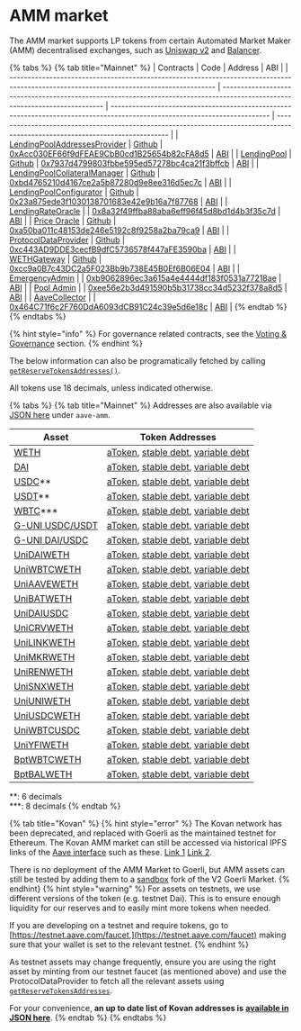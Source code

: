 # AMM market

The AMM market supports LP tokens from certain Automated Market Maker (AMM) decentralised exchanges, such as [Uniswap v2](https://app.uniswap.org/#/) and [Balancer](https://balancer.finance).

{% tabs %}
{% tab title="Mainnet" %}
| Contracts                                                                                                                               | Code                                                                                                                        | Address                                                                                                                    | ABI                                                                                                                            |
| --------------------------------------------------------------------------------------------------------------------------------------- | --------------------------------------------------------------------------------------------------------------------------- | -------------------------------------------------------------------------------------------------------------------------- | ------------------------------------------------------------------------------------------------------------------------------ |
| [LendingPoolAddressesProvider](https://docs.aave.com/developers/v/2.0/the-core-protocol/addresses-provider)                             | [Github](https://github.com/aave/protocol-v2/blob/1.0.1/contracts/protocol/configuration/LendingPoolAddressesProvider.sol)  | [0xAcc030EF66f9dFEAE9CbB0cd1B25654b82cFA8d5](https://etherscan.io/address/0xAcc030EF66f9dFEAE9CbB0cd1B25654b82cFA8d5#code) | [ABI](http://api.etherscan.io/api?module=contract&action=getabi&address=0xAcc030EF66f9dFEAE9CbB0cd1B25654b82cFA8d5&format=raw) |
| [LendingPool](https://docs.aave.com/developers/v/2.0/the-core-protocol/lendingpool)                                                     | [Github](https://github.com/aave/protocol-v2/blob/1.0.1/contracts/protocol/lendingpool/LendingPool.sol)                     | [0x7937d4799803fbbe595ed57278bc4ca21f3bffcb](https://etherscan.io/address/0x7937d4799803fbbe595ed57278bc4ca21f3bffcb#code) | [ABI](http://api.etherscan.io/api?module=contract&action=getabi&address=0xaaca8859efd9643b98c042691da60b217c9cdd64&format=raw) |
| [LendingPoolCollateralManager](https://docs.aave.com/developers/v/2.0/the-core-protocol/protocol-overview#lendingpoolcollateralmanager) | [Github](https://github.com/aave/protocol-v2/blob/1.0.1/contracts/protocol/lendingpool/LendingPoolCollateralManager.sol)    | [0xbd4765210d4167ce2a5b87280d9e8ee316d5ec7c](https://etherscan.io/address/0xbd4765210d4167ce2a5b87280d9e8ee316d5ec7c#code) | [ABI](http://api.etherscan.io/api?module=contract&action=getabi&address=0xbd4765210d4167ce2a5b87280d9e8ee316d5ec7c&format=raw) |
| [LendingPoolConfigurator](https://docs.aave.com/developers/v/2.0/the-core-protocol/protocol-overview#lending-pool-configurator)         | [Github](https://github.com/aave/protocol-v2/blob/1.0.1/contracts/protocol/lendingpool/LendingPoolConfigurator.sol)         | [0x23a875ede3f1030138701683e42e9b16a7f87768](https://etherscan.io/address/0x23a875ede3f1030138701683e42e9b16a7f87768#code) | [ABI](http://api.etherscan.io/api?module=contract&action=getabi&address=0x5a8adc696009a2e0d142c46fdddd8c44be1604b4&format=raw) |
| [LendingRateOracle](https://docs.aave.com/developers/v/2.0/the-core-protocol/protocol-overview#interest-rate-strategy)                  |                                                                                                                             | [0x8a32f49ffba88aba6eff96f45d8bd1d4b3f35c7d](https://etherscan.io/address/0x8a32f49ffba88aba6eff96f45d8bd1d4b3f35c7d#code) | [ABI](http://api.etherscan.io/api?module=contract&action=getabi&address=0x8a32f49ffba88aba6eff96f45d8bd1d4b3f35c7d&format=raw) |
| [Price Oracle](https://docs.aave.com/developers/v/2.0/the-core-protocol/price-oracle)                                                   | [Github](https://github.com/aave/protocol-v2/blob/1.0.1/contracts/misc/AaveOracle.sol)                                      | [0xa50ba011c48153de246e5192c8f9258a2ba79ca9](https://etherscan.io/address/0xa50ba011c48153de246e5192c8f9258a2ba79ca9#code) | [ABI](http://api.etherscan.io/api?module=contract&action=getabi&address=0xa50ba011c48153de246e5192c8f9258a2ba79ca9&format=raw) |
| [ProtocolDataProvider](https://docs.aave.com/developers/v/2.0/the-core-protocol/protocol-data-provider)                                 | [Github](https://github.com/aave/protocol-v2/blob/1.0.1/contracts/misc/AaveProtocolDataProvider.sol)                        | [0xc443AD9DDE3cecfB9dfC5736578f447aFE3590ba](https://etherscan.io/address/0xc443AD9DDE3cecfB9dfC5736578f447aFE3590ba#code) | [ABI](http://api.etherscan.io/api?module=contract&action=getabi&address=0xc443AD9DDE3cecfB9dfC5736578f447aFE3590ba&format=raw) |
| [WETHGateway](https://docs.aave.com/developers/the-core-protocol/weth-gateway)                                                          | [Github](https://github.com/aave/protocol-v2/blob/1.0.1/contracts/misc/WETHGateway.sol)                                     | [0xcc9a0B7c43DC2a5F023Bb9b738E45B0Ef6B06E04](https://etherscan.io/address/0xcc9a0B7c43DC2a5F023Bb9b738E45B0Ef6B06E04#code) | [ABI](http://api.etherscan.io/api?module=contract&action=getabi&address=0xcc9a0B7c43DC2a5F023Bb9b738E45B0Ef6B06E04&format=raw) |
| [EmergencyAdmin](https://docs.aave.com/developers/v/2.0/the-core-protocol/addresses-provider#getpoolemergencyadmin)                     |                                                                                                                             | [0xb9062896ec3a615a4e4444df183f0531a77218ae](https://etherscan.io/address/0xb9062896ec3a615a4e4444df183f0531a77218ae#code) | [ABI](http://api.etherscan.io/api?module=contract&action=getabi&address=0x34cfac646f301356faa8b21e94227e3583fe3f5f&format=raw) |
| [Pool Admin](https://docs.aave.com/developers/v/2.0/the-core-protocol/addresses-provider#getpooladmin)                                  |                                                                                                                             | [0xee56e2b3d491590b5b31738cc34d5232f378a8d5](https://etherscan.io/address/0xee56e2b3d491590b5b31738cc34d5232f378a8d5#code) | [ABI](http://api.etherscan.io/api?module=contract&action=getabi&address=0xee56e2b3d491590b5b31738cc34d5232f378a8d5&format=raw) |
| [AaveCollector](https://docs.aave.com/risk/asset-risk/risk-parameters#reserve-factor)                                                   |                                                                                                                             | [0x464C71f6c2F760DdA6093dCB91C24c39e5d6e18c](https://etherscan.io/address/0x464c71f6c2f760dda6093dcb91c24c39e5d6e18c#code) | [ABI](http://api.etherscan.io/api?module=contract&action=getabi&address=0x1aa435ed226014407fa6b889e9d06c02b1a12af3&format=raw) |
{% endtab %}
{% endtabs %}

{% hint style="info" %}
For governance related contracts, see the [Voting & Governance](../protocol-governance/governance/#deployed-contracts) section.
{% endhint %}

The below information can also be programatically fetched by calling [`getReserveTokensAddresses()`](../the-core-protocol/protocol-data-provider/#getreservetokensaddresses).

All tokens use 18 decimals, unless indicated otherwise.

{% tabs %}
{% tab title="Mainnet" %}
Addresses are also available via [JSON here](https://aave.github.io/aave-addresses/mainnet.json) under `aave-amm`.

| Asset                                                                                           | Token Addresses                                                                                                                                                                                                                                                                       |
| ----------------------------------------------------------------------------------------------- | ------------------------------------------------------------------------------------------------------------------------------------------------------------------------------------------------------------------------------------------------------------------------------------- |
| [WETH](https://etherscan.io/address/0xC02aaA39b223FE8D0A0e5C4F27eAD9083C756Cc2)                 | [aToken](https://etherscan.io/address/0xf9Fb4AD91812b704Ba883B11d2B576E890a6730A), [stable debt](https://etherscan.io/address/0x118Ee405c6be8f9BA7cC7a98064EB5DA462235CF), [variable debt](https://etherscan.io/address/0xA4C273d9A0C1fe2674F0E845160d6232768a3064)                   |
| [DAI](https://etherscan.io/address/0x6B175474E89094C44Da98b954EedeAC495271d0F)                  | [aToken](https://etherscan.io/address/0x79bE75FFC64DD58e66787E4Eae470c8a1FD08ba4), [stable debt](https://etherscan.io/address/0x8da51a5a3129343468a63A96ccae1ff1352a3dfE), [variable debt](https://etherscan.io/address/0x3F4fA4937E72991367DC32687BC3278f095E7EAa)                   |
| [USDC](https://etherscan.io/address/0xA0b86991c6218b36c1d19D4a2e9Eb0cE3606eB48)\*\*             | [aToken](https://etherscan.io/address/0xd24946147829DEaA935bE2aD85A3291dbf109c80), [stable debt](https://etherscan.io/address/0xE5971a8a741892F3b3ac3E9c94d02588190cE220), [variable debt](https://etherscan.io/address/0xCFDC74b97b69319683fec2A4Ef95c4Ab739F1B12)                   |
| [USDT](https://etherscan.io/address/0xdAC17F958D2ee523a2206206994597C13D831ec7)\*\*             | [aToken](https://etherscan.io/address/0x17a79792Fe6fE5C95dFE95Fe3fCEE3CAf4fE4Cb7), [stable debt](https://etherscan.io/address/0x04A0577a89E1b9E8f6c87ee26cCe6a168fFfC5b5), [variable debt](https://etherscan.io/address/0xDcFE9BfC246b02Da384de757464a35eFCa402797)                   |
| [WBTC](https://etherscan.io/address/0x2260FAC5E5542a773Aa44fBCfeDf7C193bc2C599)\*\*\*           | [aToken](https://etherscan.io/address/0x13B2f6928D7204328b0E8E4BCd0379aA06EA21FA), [stable debt](https://etherscan.io/address/0x55E575d092c934503D7635A837584E2900e01d2b), [variable debt](https://etherscan.io/address/0x3b99fdaFdfE70d65101a4ba8cDC35dAFbD26375f)                   |
| [G-UNI USDC/USDT](https://etherscan.io/address/0xd2eec91055f07fe24c9ccb25828ecfefd4be0c41#code) | [aToken](https://etherscan.io/address/0xCa5DFDABBfFD58cfD49A9f78Ca52eC8e0591a3C5#readProxyContract), [stable debt,](https://etherscan.io/address/0xFEaeCde9Eb0cd43FDE13427C6C7ef406780a8136) [variable debt](https://etherscan.io/address/0x0B7c7d9c5548A23D0455d1edeC541cc2AD955a9d) |
| [G-UNI DAI/USDC](https://etherscan.io/address/0x50379f632ca68d36e50cfbc8f78fe16bd1499d1e)       | [aToken](https://etherscan.io/address/0xd145c6ae8931ed5Bca9b5f5B7dA5991F5aB63B5c), [stable debt](https://etherscan.io/address/0x460Fd61bBDe7235C3F345901ad677854c9330c86), [variable debt](https://etherscan.io/address/0x40533CC601Ec5b79B00D76348ADc0c81d93d926D)                   |
| [UniDAIWETH](https://etherscan.io/address/0xA478c2975Ab1Ea89e8196811F51A7B7Ade33eB11)           | [aToken](https://etherscan.io/address/0x9303EabC860a743aABcc3A1629014CaBcc3F8D36), [stable debt](https://etherscan.io/address/0xE9562bf0A11315A1e39f9182F446eA58002f010E), [variable debt](https://etherscan.io/address/0x23bcc861b989762275165d08B127911F09c71628)                   |
| [UniWBTCWETH](https://etherscan.io/address/0xBb2b8038a1640196FbE3e38816F3e67Cba72D940)          | [aToken](https://etherscan.io/address/0xc58F53A8adff2fB4eb16ED56635772075E2EE123), [stable debt](https://etherscan.io/address/0xeef7d082D9bE2F5eC73C072228706286dea1f492), [variable debt](https://etherscan.io/address/0x02aAeB4C7736177242Ee0f71f6f6A0F057Aba87d)                   |
| [UniAAVEWETH](https://etherscan.io/address/0xDFC14d2Af169B0D36C4EFF567Ada9b2E0CAE044f)          | [aToken](https://etherscan.io/address/0xe59d2FF6995a926A574390824a657eEd36801E55), [stable debt](https://etherscan.io/address/0x997b26eFf106f138e71160022CaAb0AFC5814643), [variable debt](https://etherscan.io/address/0x859ED7D9E92d1fe42fF95C3BC3a62F7cB59C373E)                   |
| [UniBATWETH](https://etherscan.io/address/0xB6909B960DbbE7392D405429eB2b3649752b4838)           | [aToken](https://etherscan.io/address/0xA1B0edF4460CC4d8bFAA18Ed871bFF15E5b57Eb4), [stable debt](https://etherscan.io/address/0x27c67541a4ea26a436e311b2E6fFeC82083a6983), [variable debt](https://etherscan.io/address/0x3Fbef89A21Dc836275bC912849627b33c61b09b4)                   |
| [UniDAIUSDC](https://etherscan.io/address/0xAE461cA67B15dc8dc81CE7615e0320dA1A9aB8D5)           | [aToken](https://etherscan.io/address/0xE340B25fE32B1011616bb8EC495A4d503e322177), [stable debt](https://etherscan.io/address/0x6Bb2BdD21920FcB2Ad855AB5d523222F31709d1f), [variable debt](https://etherscan.io/address/0x925E3FDd927E20e33C3177C4ff6fb72aD1133C87)                   |
| [UniCRVWETH](https://etherscan.io/address/0x3dA1313aE46132A397D90d95B1424A9A7e3e0fCE)           | [aToken](https://etherscan.io/address/0x0ea20e7fFB006d4Cfe84df2F72d8c7bD89247DB0), [stable debt](https://etherscan.io/address/0xd6035f8803eE9f173b1D3EBc3BDE0Ea6B5165636), [variable debt](https://etherscan.io/address/0xF3f1a76cA6356a908CdCdE6b2AC2eaace3739Cd0)                   |
| [UniLINKWETH](https://etherscan.io/address/0xa2107FA5B38d9bbd2C461D6EDf11B11A50F6b974)          | [aToken](https://etherscan.io/address/0xb8db81B84d30E2387de0FF330420A4AAA6688134), [stable debt](https://etherscan.io/address/0xeb32b3A1De9a1915D2b452B673C53883b9Fa6a97), [variable debt](https://etherscan.io/address/0xeDe4052ed8e1F422F4E5062c679f6B18693fEcdc)                   |
| [UniMKRWETH](https://etherscan.io/address/0xC2aDdA861F89bBB333c90c492cB837741916A225)           | [aToken](https://etherscan.io/address/0x370adc71f67f581158Dc56f539dF5F399128Ddf9), [stable debt](https://etherscan.io/address/0x6E7E38bB73E19b62AB5567940Caaa514e9d85982), [variable debt](https://etherscan.io/address/0xf36C394775285F89bBBDF09533421E3e81e8447c)                   |
| [UniRENWETH](https://etherscan.io/address/0x8Bd1661Da98EBDd3BD080F0bE4e6d9bE8cE9858c)           | [aToken](https://etherscan.io/address/0xA9e201A4e269d6cd5E9F0FcbcB78520cf815878B), [stable debt](https://etherscan.io/address/0x312edeADf68E69A0f53518bF27EAcD1AbcC2897e), [variable debt](https://etherscan.io/address/0x2A8d5B1c1de15bfcd5EC41368C0295c60D8Da83c)                   |
| [UniSNXWETH](https://etherscan.io/address/0x43AE24960e5534731Fc831386c07755A2dc33D47)           | [aToken](https://etherscan.io/address/0x38E491A71291CD43E8DE63b7253E482622184894), [stable debt](https://etherscan.io/address/0xef62A0C391D89381ddf8A8C90Ba772081107D287), [variable debt](https://etherscan.io/address/0xfd15008efA339A2390B48d2E0Ca8Abd523b406d3)                   |
| [UniUNIWETH](https://etherscan.io/address/0xd3d2E2692501A5c9Ca623199D38826e513033a17)           | [aToken](https://etherscan.io/address/0x3D26dcd840fCC8e4B2193AcE8A092e4a65832F9f), [stable debt](https://etherscan.io/address/0x6febCE732191Dc915D6fB7Dc5FE3AEFDDb85Bd1B), [variable debt](https://etherscan.io/address/0x0D878FbB01fbEEa7ddEFb896d56f1D3167af919F)                   |
| [UniUSDCWETH](https://etherscan.io/address/0xB4e16d0168e52d35CaCD2c6185b44281Ec28C9Dc)          | [aToken](https://etherscan.io/address/0x391E86e2C002C70dEe155eAceB88F7A3c38f5976), [stable debt](https://etherscan.io/address/0xfAB4C9775A4316Ec67a8223ecD0F70F87fF532Fc), [variable debt](https://etherscan.io/address/0x26625d1dDf520fC8D975cc68eC6E0391D9d3Df61)                   |
| [UniWBTCUSDC](https://etherscan.io/address/0x004375Dff511095CC5A197A54140a24eFEF3A416)          | [aToken](https://etherscan.io/address/0x2365a4890eD8965E564B7E2D27C38Ba67Fec4C6F), [stable debt](https://etherscan.io/address/0xc66bfA05cCe646f05F71DeE333e3229cE24Bbb7e), [variable debt](https://etherscan.io/address/0x36dA0C5dC23397CBf9D13BbD74E93C04f99633Af)                   |
| [UniYFIWETH](https://etherscan.io/address/0x2fDbAdf3C4D5A8666Bc06645B8358ab803996E28)           | [aToken](https://etherscan.io/address/0x5394794Be8b6eD5572FCd6b27103F46b5F390E8f), [stable debt](https://etherscan.io/address/0x9B054B76d6DE1c4892ba025456A9c4F9be5B1766), [variable debt](https://etherscan.io/address/0xDf70Bdf01a3eBcd0D918FF97390852A914a92Df7)                   |
| [BptWBTCWETH](https://etherscan.io/address/0x1efF8aF5D577060BA4ac8A29A13525bb0Ee2A3D5)          | [aToken](https://etherscan.io/address/0x358bD0d980E031E23ebA9AA793926857703783BD), [stable debt](https://etherscan.io/address/0x46406eCd20FDE1DF4d80F15F07c434fa95CB6b33), [variable debt](https://etherscan.io/address/0xF655DF3832859cfB0AcfD88eDff3452b9Aa6Db24)                   |
| [BptBALWETH](https://etherscan.io/address/0x59A19D8c652FA0284f44113D0ff9aBa70bd46fB4)           | [aToken](https://etherscan.io/address/0xd109b2A304587569c84308c55465cd9fF0317bFB), [stable debt](https://etherscan.io/address/0x6474d116476b8eDa1B21472a599Ff76A829AbCbb), [variable debt](https://etherscan.io/address/0xF41A5Cc7a61519B08056176d7B4b87AB34dF55AD)                   |

&#x20;\*\*: 6 decimals\
&#x20;\*\*\*: 8 decimals
{% endtab %}

{% tab title="Kovan" %}
{% hint style="error" %}
The Kovan network has been deprecated, and replaced with Goerli as the maintained testnet for Ethereum. The Kovan AMM market can still be accessed via historical IPFS links of the <a href="https://github.com/aave/interface/releases/" target="_blank">Aave interface</a> such as these. <a href="https://bafybeibtdtncksffohn4kms7uwbdiolwmhy74fy2gj4vz3tfvb66sqn3jy.ipfs.dweb.link" target="_blank">Link 1</a> <a href="https://bafybeig6eh3afu4wc2ks4aw63u3vio6ncfoe2ic4wkpqq6xjla2pxo6axi.ipfs.dweb.link" target="_blank">Link 2</a>.

There is no deployment of the AMM Market to Goerli, but AMM assets can still be tested by adding them to a <a href="https://github.com/aave/aave-sandbox" target="_blank">sandbox</a> fork of the V2 Goerli Market.
{% endhint}
{% hint style="warning" %}
For assets on testnets, we use different versions of the token (e.g. testnet Dai). This is to ensure enough liquidity for our reserves and to easily mint more tokens when needed.

If you are developing on a testnet and require tokens, go to [https://testnet.aave.com/faucet,](https://testnet.aave.com/faucet) making sure that your wallet is set to the relevant testnet.
{% endhint %}

As testnet assets may change frequently, ensure you are using the right asset by minting from our testnet faucet (as mentioned above) and use the ProtocolDataProvider to fetch all the relevant assets using [`getReserveTokensAddresses`](../the-core-protocol/protocol-data-provider/#getreservetokensaddresses).

For your convenience, **an up to date list of Kovan addresses is** [**available in JSON here**](https://aave.github.io/aave-addresses/kovan.json).
{% endtab %}
{% endtabs %}
